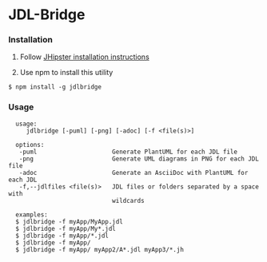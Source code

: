# JDL-Bridge

### Installation
  
  1. Follow [JHipster installation instructions](https://www.jhipster.tech/installation/)
  
  2. Use npm to install this utility
  ```
  $ npm install -g jdlbridge
  ```

### Usage

  ```
    usage:
       jdlbridge [-puml] [-png] [-adoc] [-f <file(s)>]

    options:
     -puml                     Generate PlantUML for each JDL file
     -png                      Generate UML diagrams in PNG for each JDL file
     -adoc                     Generate an AsciiDoc with PlantUML for each JDL 
     -f,--jdlfiles <file(s)>   JDL files or folders separated by a space with
                               wildcards

    examples:
    $ jdlbridge -f myApp/MyApp.jdl
    $ jdlbridge -f myApp/My*.jdl
    $ jdlbridge -f myApp/*.jdl
    $ jdlbridge -f myApp/
    $ jdlbridge -f myApp/ myApp2/A*.jdl myApp3/*.jh
   ```
